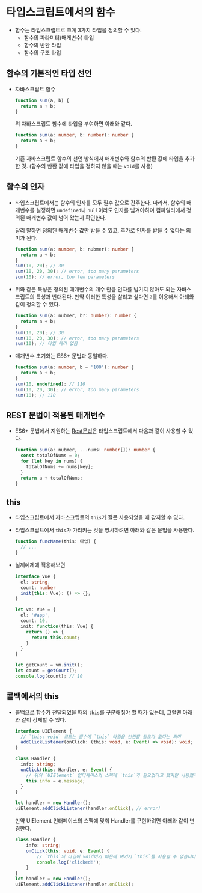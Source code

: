 # 타입스크립트에서의 함수

- 함수는 타입스크립트로 크게 3가지 타입을 정의할 수 있다.
  - 함수의 파라미터(매개변수) 타입
  - 함수의 반환 타입
  - 함수의 구조 타입

## 함수의 기본적인 타입 선언

- 자바스크립트 함수

  ```js
  function sum(a, b) {
    return a + b;
  }
  ```

  위 자바스크립트 함수에 타입을 부여하면 아래와 같다.

  ```ts
  function sum(a: number, b: number): number {
    return a + b;
  }
  ```

  기존 자바스크립트 함수의 선언 방식에서 매개변수와 함수의 반환 값에 타입을 추가한 것. (함수의 반환 값에 타입을 정하지 않을 때는 `void`를 사용)

## 함수의 인자

- 타입스크립트에서는 함수의 인자를 모두 필수 값으로 간주한다. 따라서, 함수의 매개변수를 설정하면 `undefined`나 `null`이라도 인자를 넘겨야하며 컴파일러에서 정의된 매개변수 값이 넘어 왔는지 확인한다.

  달리 말하면 정의된 매개변수 값만 받을 수 있고, 추가로 인자를 받을 수 없다는 의미가 된다.

  ```ts
  function sum(a: number, b: nubmer): number {
    return a + b;
  }
  sum(10, 20); // 30
  sum(10, 20, 30); // error, too many parameters
  sum(10); // error, too few parameters
  ```

- 위와 같은 특성은 정의된 매개변수의 개수 만큼 인자를 넘기지 않아도 되는 자바스크립트의 특성과 반대된다. 만약 이러한 특성을 살리고 싶다면 `?`를 이용해서 아래와 같이 정의할 수 있다.

  ```ts
  function sum(a: nubmer, b?: number): number {
    return a + b;
  }
  sum(10, 20); // 30
  sum(10, 20, 30); // error, too many parameters
  sum(10); // 타입 에러 없음
  ```

- 매개변수 초기화는 ES6+ 문법과 동일하다.

  ```ts
  function sum(a: number, b = '100'): number {
    return a + b;
  }
  sum(10, undefined); // 110
  sum(10, 20, 30); // error, too many parameters
  sum(10); // 110
  ```

## REST 문법이 적용된 매개변수

- ES6+ 문법에서 지원하는 [Rest문법](https://babeljs.io/docs/learn#default--rest--spread)은 타입스크립트에서 다음과 같이 사용할 수 있다.

  ```ts
  function sum(a: nubmer, ...nums: number[]): number {
    const totalOfNums = 0;
    for (let key in nums) {
      totalOfNums += nums[key];
    }
    return a + totalOfNums;
  }
  ```

## this

- 타입스크립트에서 자바스크립트의 `this`가 잘못 사용되었을 때 감지할 수 있다.

- 타입스크립트에서 `this`가 가리키는 것을 명시하려면 아래와 같은 문법을 사용한다.

  ```ts
  function funcName(this: 타입) {
    // ...
  }
  ```

- 실제예제에 적용해보면

  ```ts
  interface Vue {
    el: string,
    count: number
    init(this: Vue): () => {};
  }
  
  let vm: Vue = {
    el: '#app',
    count: 10,
    init: function(this: Vue) {
      return () => {
        return this.count;
      }
    }
  }
  
  let getCount = vm.init();
  let count = getCount();
  console.log(count); // 10
  ```

## 콜백에서의 this

- 콜백으로 함수가 전달되었을 때의 `this`를 구분해줘야 할 때가 있는데, 그럴땐 아래와 같이 강제할 수 있다.

  ```ts
  interface UIElement {
    // `this: void` 코드는 함수에 `this` 타입을 선언할 필요가 없다는 의미
    addClickListener(onClick: (this: void, e: Event) => void): void;
  }
  
  class Handler {
    info: string;
    onClick(this: Handler, e: Event) {
      // 위의 `UIElement` 인터페이스의 스펙에 `this`가 필요없다고 했지만 사용했기 때문에 에러가 발생합니다.
      this.info = e.message;
    }
  }
  
  let handler = new Handler();
  uiElement.addClickListener(handler.onClick); // error!
  ```

  만약 UIElement 인터페이스의 스펙에 맞춰 Handler를 구현하려면 아래와 같이 변경한다.

  ```ts
  class Handler {
      info: string;
      onClick(this: void, e: Event) {
          // `this`의 타입이 void이기 때문에 여기서 `this`를 사용할 수 없습니다.
          console.log('clicked!');
      }
  }
  let handler = new Handler();
  uiElement.addClickListener(handler.onClick);
  ```

  

